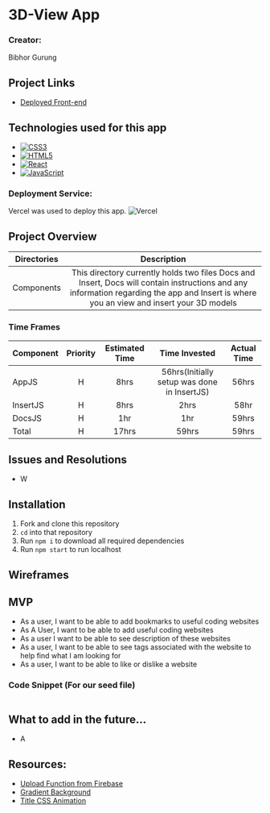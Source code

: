 # 3D-View App
### Creator:
Bibhor Gurung


## Project Links
- [Deployed Front-end](https://3d-view.vercel.app/)


## Technologies used for this app
- [![CSS3](https://img.shields.io/badge/css3-%231572B6.svg?style=for-the-badge&logo=css3&logoColor=white)]()
- [![HTML5](https://img.shields.io/badge/html5-%23E34F26.svg?style=for-the-badge&logo=html5&logoColor=white)](https://html.com/)
- [![React](https://img.shields.io/badge/React-20232A?style=for-the-badge&logo=react&logoColor=61DAFB)](https://reactjs.org/)
- [![JavaScript](https://img.shields.io/badge/javascript-%23323330.svg?style=for-the-badge&logo=javascript&logoColor=%23F7DF1E)]()


### Deployment Service:
Vercel was used to deploy this app.
![Vercel](http://therealsujitk-vercel-badge.vercel.app/?app=therealsujitk-vercel-badge) 


## Project Overview

| Directories | Description | 
| --- | :---: |  
| Components | This directory currently holds two files Docs and Insert, Docs will contain instructions and any information regarding the app and Insert is where you an view and insert your 3D models  | 


### Time Frames

| Component | Priority | Estimated Time | Time Invested | Actual Time |
| --- | :---: |  :---: | :---: | :---: |
| AppJS | H | 8hrs| 56hrs(Initially setup was done in InsertJS) | 56hrs |
| InsertJS | H | 8hrs | 2hrs | 58hr |
| DocsJS | H | 1hr | 1hr | 59hrs | 
| Total | H | 17hrs| 59hrs | 59hrs |


## Issues and Resolutions
- W


## Installation
1. Fork and clone this repository
2. `cd` into that repository
3. Run `npm i` to download all required dependencies
4. Run `npm start` to run localhost


## Wireframes


## MVP
- As a user, I want to be able to add bookmarks to useful coding websites
- As A User, I want to be able to add useful coding websites
- As a user I want to be able to see description of these websites
- As a user, I want to be able to see tags associated with the website to help find what I am looking for
- As a user, I want to be able to like or dislike a website


### Code Snippet (For our seed file)

```

```


## What to add in the future...
- A


## Resources:
- [Upload Function from Firebase](https://blog.logrocket.com/firebase-cloud-storage-firebase-v9-react/)
- [Gradient Background](https://codeconvey.com/css-background-linear-gradient-animation/)
- [Title CSS Animation](https://codeconvey.com/css-text-animation-examples-with-code/)